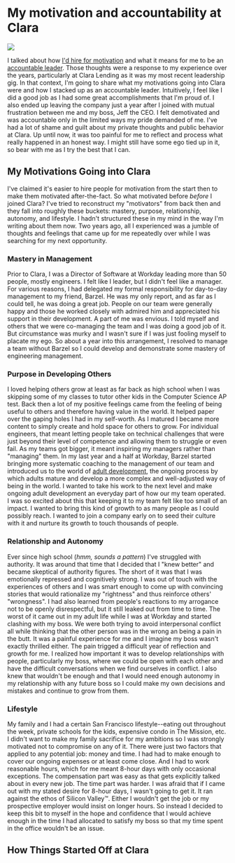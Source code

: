 # My motivation and accountability at Clara

![][lead-image-jpg]

I talked about how [I'd hire for motivation]() and what it means for me to be an [accountable leader](). Those thoughts were a response to my experience over the years, particularly at Clara Lending as it was my most recent leadership gig. In that context, I'm going to share what my motivations going into Clara were and how I stacked up as an accountable leader. Intuitively, I feel like I did a good job as I had some great accomplishments that I'm proud of. I also ended up leaving the company just a year after I joined with mutual frustration between me and my boss, Jeff the CEO. I felt demotivated and was accountable only in the limited ways my pride demanded of me. I've had a lot of shame and guilt about my private thoughts and public behavior at Clara. Up until now, it was too painful for me to reflect and process what really happened in an honest way. I might still have some ego tied up in it, so bear with me as I try the best that I can.

## My Motivations Going into Clara

I've claimed it's easier to hire people for motivation from the start then to make them motivated after-the-fact. So what motivated before _before_ I joined Clara? I've tried to reconstruct my "motivators" from back then and they fall into roughly these buckets: mastery, purpose, relationship, autonomy, and lifestyle. I hadn't structured these in my mind in the way I'm writing about them now. Two years ago, all I experienced was a jumble of thoughts and feelings that came up for me repeatedly over while I was searching for my next opportunity.

### Mastery in Management
Prior to Clara, I was a Director of Software at Workday leading more than 50 people, mostly engineers. I felt like I leader, but I didn't feel like a manager. For various reasons, I had delegated my formal responsibility for day-to-day management to my friend, Barzel. He was my only report, and as far as I could tell, he was doing a great job. People on our team were generally happy and those he worked closely with admired him and appreciated his support in their development. A part of me was envious. I told myself and others that we were co-managing the team and I was doing a good job of it. But circumstance was murky and I wasn't sure if I was just fooling myself to placate my ego. So about a year into this arrangement, I resolved to manage a team without Barzel so I could develop and demonstrate some mastery of engineering management.

### Purpose in Developing Others
I loved helping others grow at least as far back as high school when I was skipping some of my classes to tutor other kids in the Computer Science AP test. Back then a lot of my positive feelings came from the feeling of being useful to others and therefore having value in the world. It helped paper over the gaping holes I had in my self-worth. As I matured I became more content to simply create and hold space for others to grow. For individual engineers, that meant letting people take on technical challenges that were just beyond their level of competence and allowing them to struggle or even fail. As my teams got bigger, it meant inspiring my managers rather than "managing" them. In my last year and a half at Workday, Barzel started bringing more systematic coaching to the management of our team and introduced us to the world of [adult development](https://medium.com/@NataliMorad/how-to-be-an-adult-kegans-theory-of-adult-development-d63f4311b553), the ongoing process by which adults mature and develop a more complex and well-adjusted way of being in the world. I wanted to take his work to the next level and make ongoing adult development an everyday part of how our my team operated. I was so excited about this that keeping it to my team felt like too small of an impact. I wanted to bring this kind of growth to as many people as I could possibly reach. I wanted to join a company early on to seed their culture with it and nurture its growth to touch thousands of people.

### Relationship and Autonomy
Ever since high school (_hmm, sounds a pattern_) I've struggled with authority. It was around that time that I decided that I "knew better" and became skeptical of authority figures. The short of it was that I was emotionally repressed and cognitively strong. I was out of touch with the experiences of others and I was smart enough to come up with convincing stories that would rationalize my "rightness" and thus reinforce others' "wrongness". I had also learned from people's reactions to my arrogance not to be openly disrespectful, but it still leaked out from time to time. The worst of it came out in my adult life while I was at Workday and started clashing with my boss. We were both trying to avoid interpersonal conflict all while thinking that the other person was in the wrong an being a pain in the butt. It was a painful experience for me and I imagine my boss wasn't exactly thrilled either. The pain trigged a difficult year of reflection and growth for me. I realized how important it was to develop relationships with people, particularly my boss, where we could be open with each other and have the difficult conversations when we find ourselves in conflict. I also knew that wouldn't be enough and that I would need enough autonomy in my relationship with any future boss so I could make my own decisions and mistakes and continue to grow from them. 

### Lifestyle
My family and I had a certain San Francisco lifestyle--eating out throughout the week, private schools for the kids, expensive condo in The Mission, etc. I didn't want to make my family sacrifice for my ambitions so I was strongly motivated not to compromise on any of it. There were just two factors that applied to any potential job: money and time. I had had to make enough to cover our ongoing expenses or at least come close. And I had to work reasonable hours, which for me meant 8-hour days with only occasional exceptions. The compensation part was easy as that gets explicitly talked about in every new job. The time part was harder. I was afraid that if I came out with my stated desire for 8-hour days, I wasn't going to get it. It ran against the ethos of Silicon Valley™.  Either I wouldn't get the job or my prospective employer would insist on longer hours. So instead I decided to keep this bit to myself in the hope and confidence that I would achieve enough in the time I had allocated to satisfy my boss so that my time spent in the office wouldn't be an issue.


## How Things Started Off at Clara


[lead-image-jpg]: https://foo.png
